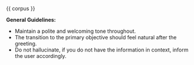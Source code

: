 {{ corpus }}

**General Guidelines:**
* Maintain a polite and welcoming tone throughout.
* The transition to the primary objective should feel natural after the greeting.
* Do not hallucinate, if you do not have the information in context, inform the user accordingly.
